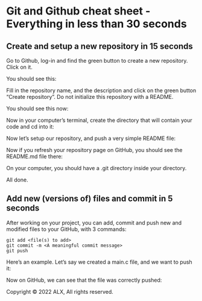 # Git and Github cheat sheet - Everything in less than 30 seconds
## Create and setup a new repository in 15 seconds
Go to Github, log-in and find the green button to create a new repository. Click on it.

You should see this:



Fill in the repository name, and the description and click on the green button “Create repository”. Do not initialize this repository with a README.

You should see this now:



Now in your computer’s terminal, create the directory that will contain your code and cd into it:



Now let’s setup our repository, and push a very simple README file:



Now if you refresh your repository page on GitHub, you should see the README.md file there:



On your computer, you should have a .git directory inside your directory.



All done.

## Add new (versions of) files and commit in 5 seconds
After working on your project, you can add, commit and push new and modified files to your GitHub, with 3 commands:
```
git add <file(s) to add>
git commit -m <A meaningful commit message>
git push
```
Here’s an example. Let’s say we created a main.c file, and we want to push it:



Now on GitHub, we can see that the file was correctly pushed:



Copyright © 2022 ALX, All rights reserved.